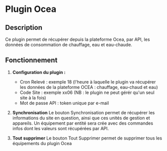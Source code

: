 # Plugin Ocea

## Description

Ce plugin permet de récupérer depuis la plateforme Ocea, par API, les données de consommation de chauffage, eau et eau-chaude.

## Fonctionnement
1. **Configuration du plugin :**
   - Cron Relevé : exemple 18 (l'heure à laquelle le plugin va récupérer les données de la plateforme OCEA : chauffage, eau-chaud et eau)
   - Code Site : exemple xx06  (NB : le plugin ne peut gérér qu'un seul site à la fois)
   - Mot de passe API : token unique par e-mail

2. **Synchronisation**
Le bouton Synchronisation permet de récupérer les informations du site en question, ainsi que ces unités de gestion et appareils.
Un équipement par entité sera crée avec des commandes infos dont les valeurs sont récupérées par API.

3. **Tout supprimer**
Le bouton Tout Supprimer permet de supprimer tous les équipements du plugin Ocea